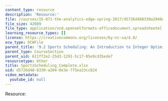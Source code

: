 ```yaml
---
content_type: resource
description: 'Resource:'
file: /courses/15-071-the-analytics-edge-spring-2017/d5726d488330a2040e3e775ea23cc824_SportsScheduling_Complete.xlsx
file_size: 42089
file_type: application/vnd.openxmlformats-officedocument.spreadsheetml.sheet
learning_resource_types: []
license: https://creativecommons.org/licenses/by-nc-sa/4.0/
ocw_type: OCWFile
parent_title: '9.2 Sports Scheduling: An Introduction to Integer Optimization '
parent_type: CourseSection
parent_uid: 611ff2e2-25d3-1291-5c17-05e9cd35ede7
resourcetype: Other
title: SportsScheduling_Complete.xlsx
uid: d5726d48-8330-a204-0e3e-775ea23cc824
video_metadata:
  youtube_id: null
---
```

Resource:
